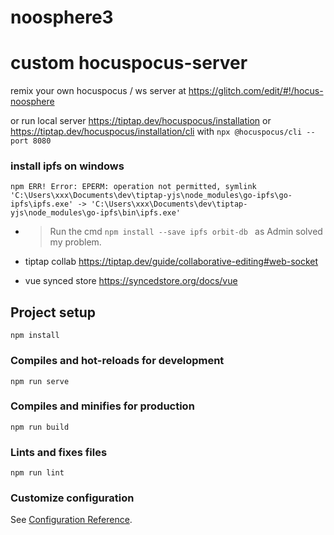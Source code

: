 # noosphere3

# custom hocuspocus-server 
remix your own hocuspocus / ws server at https://glitch.com/edit/#!/hocus-noosphere

or run local server https://tiptap.dev/hocuspocus/installation
or https://tiptap.dev/hocuspocus/installation/cli with `npx @hocuspocus/cli --port 8080`


### install ipfs on windows

```
npm ERR! Error: EPERM: operation not permitted, symlink 'C:\Users\xxx\Documents\dev\tiptap-yjs\node_modules\go-ipfs\go-ipfs\ipfs.exe' -> 'C:\Users\xxx\Documents\dev\tiptap-yjs\node_modules\go-ipfs\bin\ipfs.exe'
```
- > Run the cmd `npm install --save ipfs orbit-db ` as Admin solved my problem.


- tiptap collab https://tiptap.dev/guide/collaborative-editing#web-socket
- vue synced store https://syncedstore.org/docs/vue


## Project setup
```
npm install
```

### Compiles and hot-reloads for development
```
npm run serve
```

### Compiles and minifies for production
```
npm run build
```

### Lints and fixes files
```
npm run lint
```

### Customize configuration
See [Configuration Reference](https://cli.vuejs.org/config/).
